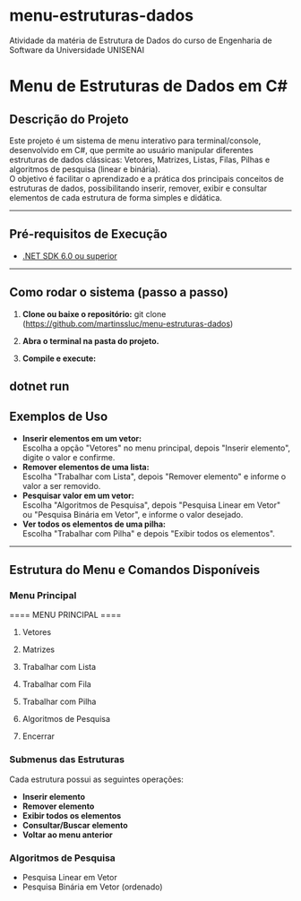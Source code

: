 # menu-estruturas-dados
Atividade da matéria de Estrutura de Dados do curso de Engenharia de Software da Universidade UNISENAI 
# Menu de Estruturas de Dados em C#

## Descrição do Projeto

Este projeto é um sistema de menu interativo para terminal/console, desenvolvido em C#, que permite ao usuário manipular diferentes estruturas de dados clássicas: Vetores, Matrizes, Listas, Filas, Pilhas e algoritmos de pesquisa (linear e binária).  
O objetivo é facilitar o aprendizado e a prática dos principais conceitos de estruturas de dados, possibilitando inserir, remover, exibir e consultar elementos de cada estrutura de forma simples e didática.

---

## Pré-requisitos de Execução

- [.NET SDK 6.0 ou superior](https://dotnet.microsoft.com/download)

---

## Como rodar o sistema (passo a passo)

1. **Clone ou baixe o repositório:**
git clone (https://github.com/martinssluc/menu-estruturas-dados)

3. **Abra o terminal na pasta do projeto.**

4. **Compile e execute:**

dotnet run
---

## Exemplos de Uso

- **Inserir elementos em um vetor:**  
Escolha a opção "Vetores" no menu principal, depois "Inserir elemento", digite o valor e confirme.
- **Remover elementos de uma lista:**  
Escolha "Trabalhar com Lista", depois "Remover elemento" e informe o valor a ser removido.
- **Pesquisar valor em um vetor:**  
Escolha "Algoritmos de Pesquisa", depois "Pesquisa Linear em Vetor" ou "Pesquisa Binária em Vetor", e informe o valor desejado.
- **Ver todos os elementos de uma pilha:**  
Escolha "Trabalhar com Pilha" e depois "Exibir todos os elementos".

---

## Estrutura do Menu e Comandos Disponíveis

### Menu Principal

==== MENU PRINCIPAL ====

1. Vetores

2. Matrizes

3. Trabalhar com Lista

4. Trabalhar com Fila

5. Trabalhar com Pilha

6. Algoritmos de Pesquisa

7. Encerrar


### Submenus das Estruturas

Cada estrutura possui as seguintes operações:

- **Inserir elemento**
- **Remover elemento**
- **Exibir todos os elementos**
- **Consultar/Buscar elemento**
- **Voltar ao menu anterior**

### Algoritmos de Pesquisa

- Pesquisa Linear em Vetor
- Pesquisa Binária em Vetor (ordenado)
